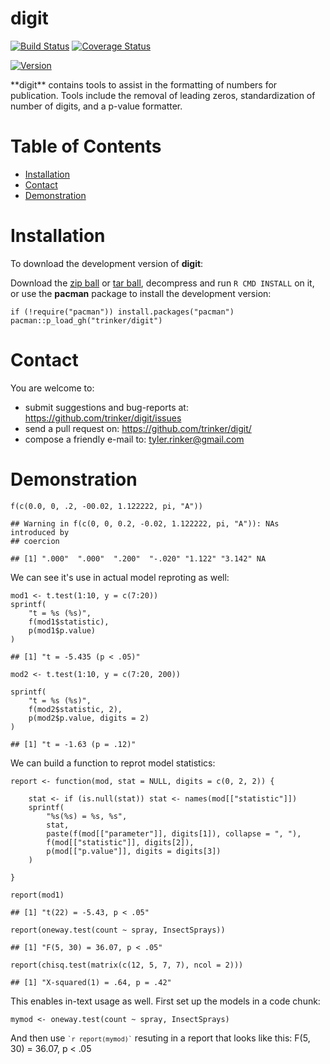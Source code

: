 digit
============


[![Build
Status](https://travis-ci.org/trinker/digit.svg?branch=master)](https://travis-ci.org/trinker/digit)
[![Coverage
Status](https://coveralls.io/repos/trinker/digit/badge.svg?branch=master)](https://coveralls.io/r/trinker/digit?branch=master)

<a href="https://img.shields.io/badge/Version-0.0.1-orange.svg"><img src="https://img.shields.io/badge/Version-0.0.1-orange.svg" alt="Version"/></a>
</p>
**digit** contains tools to assist in the formatting of numbers for
publication. Tools include the removal of leading zeros, standardization
of number of digits, and a p-value formatter.


Table of Contents
============

-   [Installation](#installation)
-   [Contact](#contact)
-   [Demonstration](#demonstration)

Installation
============


To download the development version of **digit**:

Download the [zip ball](https://github.com/trinker/digit/zipball/master)
or [tar ball](https://github.com/trinker/digit/tarball/master),
decompress and run `R CMD INSTALL` on it, or use the **pacman** package
to install the development version:

    if (!require("pacman")) install.packages("pacman")
    pacman::p_load_gh("trinker/digit")

Contact
=======

You are welcome to: 
* submit suggestions and bug-reports at: <https://github.com/trinker/digit/issues> 
* send a pull request on: <https://github.com/trinker/digit/> 
* compose a friendly e-mail to: <tyler.rinker@gmail.com>


Demonstration
=============

    f(c(0.0, 0, .2, -00.02, 1.122222, pi, "A"))

    ## Warning in f(c(0, 0, 0.2, -0.02, 1.122222, pi, "A")): NAs introduced by
    ## coercion

    ## [1] ".000"  ".000"  ".200"  "-.020" "1.122" "3.142" NA

We can see it's use in actual model reproting as well:

    mod1 <- t.test(1:10, y = c(7:20))
    sprintf(
        "t = %s (%s)",
        f(mod1$statistic),
        p(mod1$p.value)
    )

    ## [1] "t = -5.435 (p < .05)"

    mod2 <- t.test(1:10, y = c(7:20, 200))

    sprintf(
        "t = %s (%s)",
        f(mod2$statistic, 2),
        p(mod2$p.value, digits = 2)
    )

    ## [1] "t = -1.63 (p = .12)"

We can build a function to reprot model statistics:

    report <- function(mod, stat = NULL, digits = c(0, 2, 2)) {
        
        stat <- if (is.null(stat)) stat <- names(mod[["statistic"]])
        sprintf(
            "%s(%s) = %s, %s", 
            stat,
            paste(f(mod[["parameter"]], digits[1]), collapse = ", "),
            f(mod[["statistic"]], digits[2]),
            p(mod[["p.value"]], digits = digits[3])
        )

    }

    report(mod1)

    ## [1] "t(22) = -5.43, p < .05"

    report(oneway.test(count ~ spray, InsectSprays))

    ## [1] "F(5, 30) = 36.07, p < .05"

    report(chisq.test(matrix(c(12, 5, 7, 7), ncol = 2)))

    ## [1] "X-squared(1) = .64, p = .42"

This enables in-text usage as well. First set up the models in a code
chunk:

    mymod <- oneway.test(count ~ spray, InsectSprays)

And then use <code class="r">`` `r report(mymod)` ``</code> resuting in
a report that looks like this: F(5, 30) = 36.07, p \< .05
